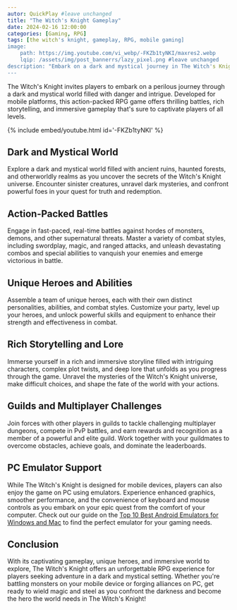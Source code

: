 ```yaml
---
autor: QuickPlay #leave unchanged
title: "The Witch's Knight Gameplay"
date: 2024-02-16 12:00:00
categories: [Gaming, RPG]
tags: [the witch's knight, gameplay, RPG, mobile gaming]
image: 
    path: https://img.youtube.com/vi_webp/-FKZb1tyNKI/maxres2.webp 
    lqip: /assets/img/post_bannerrs/lazy_pixel.png #leave unchanged
description: "Embark on a dark and mystical journey in The Witch's Knight, an action-packed RPG game that plunges players into a world of magic, monsters, and adventure. Discover its captivating gameplay, unique heroes, and how to wield magic and steel to overcome the darkness on both mobile and PC with emulators."
---
```


The Witch's Knight invites players to embark on a perilous journey through a dark and mystical world filled with danger and intrigue. Developed for mobile platforms, this action-packed RPG game offers thrilling battles, rich storytelling, and immersive gameplay that's sure to captivate players of all levels.

{% include embed/youtube.html id='-FKZb1tyNKI' %}

## Dark and Mystical World
Explore a dark and mystical world filled with ancient ruins, haunted forests, and otherworldly realms as you uncover the secrets of the Witch's Knight universe. Encounter sinister creatures, unravel dark mysteries, and confront powerful foes in your quest for truth and redemption.

## Action-Packed Battles
Engage in fast-paced, real-time battles against hordes of monsters, demons, and other supernatural threats. Master a variety of combat styles, including swordplay, magic, and ranged attacks, and unleash devastating combos and special abilities to vanquish your enemies and emerge victorious in battle.

## Unique Heroes and Abilities
Assemble a team of unique heroes, each with their own distinct personalities, abilities, and combat styles. Customize your party, level up your heroes, and unlock powerful skills and equipment to enhance their strength and effectiveness in combat.

## Rich Storytelling and Lore
Immerse yourself in a rich and immersive storyline filled with intriguing characters, complex plot twists, and deep lore that unfolds as you progress through the game. Unravel the mysteries of the Witch's Knight universe, make difficult choices, and shape the fate of the world with your actions.

## Guilds and Multiplayer Challenges
Join forces with other players in guilds to tackle challenging multiplayer dungeons, compete in PvP battles, and earn rewards and recognition as a member of a powerful and elite guild. Work together with your guildmates to overcome obstacles, achieve goals, and dominate the leaderboards.

## PC Emulator Support
While The Witch's Knight is designed for mobile devices, players can also enjoy the game on PC using emulators. Experience enhanced graphics, smoother performance, and the convenience of keyboard and mouse controls as you embark on your epic quest from the comfort of your computer. Check out our guide on the [Top 10 Best Android Emulators for Windows and Mac](https://quickplaymobile.github.io/posts/Top-10-Best-Android-Emulators-for-Windows-and-Mac/) to find the perfect emulator for your gaming needs.

## Conclusion
With its captivating gameplay, unique heroes, and immersive world to explore, The Witch's Knight offers an unforgettable RPG experience for players seeking adventure in a dark and mystical setting. Whether you're battling monsters on your mobile device or forging alliances on PC, get ready to wield magic and steel as you confront the darkness and become the hero the world needs in The Witch's Knight!

